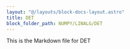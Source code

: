 ```yaml
---
layout: "@/layouts/block-docs-layout.astro"
title: DET
block_folder_path: NUMPY/LINALG/DET
---
```


This is the Markdown file for DET

